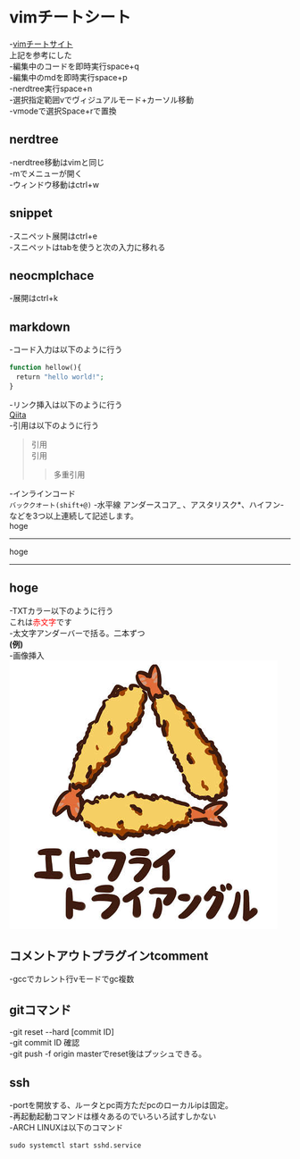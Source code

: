 # vimチートシート
-[vimチートサイト](https://vim.rtorr.com/lang/ja/)<br>
上記を参考にした<br>
-編集中のコードを即時実行space+q<br>
-編集中のmdを即時実行space+p<br>
-nerdtree実行space+n<br>
-選択指定範囲vでヴィジュアルモード+カーソル移動<br> 
-vmodeで選択Space+rで置換<br>
## nerdtree
-nerdtree移動はvimと同じ<br>
-mでメニューが開く<br>
-ウィンドウ移動はctrl+w<br>

## snippet
-スニペット展開はctrl+e<br>
-スニペットはtabを使うと次の入力に移れる<br>

## neocmplchace
-展開はctrl+k<br>

## markdown
-コード入力は以下のように行う<br>
```php
function hellow(){
　return "hello world!";
}
```
-リンク挿入は以下のように行う<br>
[Qiita](http://qiita.com/)<br>
-引用は以下のように行う<br>
> 引用  
> 引用
>> 多重引用

-インラインコード<br>
`バッククオート(shift+@)` 
-水平線
アンダースコア_ 、アスタリスク*、ハイフン-などを3つ以上連続して記述します。<br>
hoge
***
hoge
___
hoge
---
-TXTカラー以下のように行う<br>
これは<span style="color: red; ">赤文字</span>です<br>
-太文字アンダーバーで括る。二本ずつ<br>
__(例)__<br>
-画像挿入<br>
![エビフライトライアングル](687474703a2f2f692e696d6775722e636f6d2f4a6a7773632e6a7067.jpeg)<br>
## コメントアウトプラグインtcomment<br>
-gccでカレント行vモードでgc複数<br>

## gitコマンド
-git reset --hard [commit ID]<br>
-git commit ID 確認<br>
-git push -f origin masterでreset後はプッシュできる。<br>

## ssh
-portを開放する、ルータとpc両方ただpcのローカルipは固定。<br>
-再起動起動コマンドは様々あるのでいろいろ試すしかない<br>
-ARCH LINUXは以下のコマンド
```
sudo systemctl start sshd.service
```
